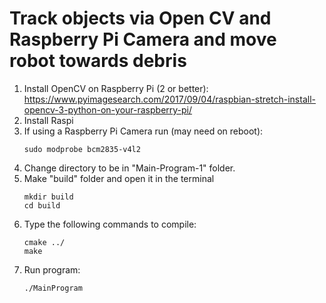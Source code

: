 # Track objects via Open CV and Raspberry Pi Camera and move robot towards debris

1. Install OpenCV on Raspberry Pi (2 or better): https://www.pyimagesearch.com/2017/09/04/raspbian-stretch-install-opencv-3-python-on-your-raspberry-pi/
1. Install Raspi
1. If using a Raspberry Pi Camera run (may need on reboot):
    ```
    sudo modprobe bcm2835-v4l2
    ```
1. Change directory to be in "Main-Program-1" folder.
1. Make "build" folder and open it in the terminal
    ```
    mkdir build
    cd build
    ```
1. Type the following commands to compile: 
    ```
    cmake ../
    make
    ```
1. Run program:
    ```
    ./MainProgram
    ```
